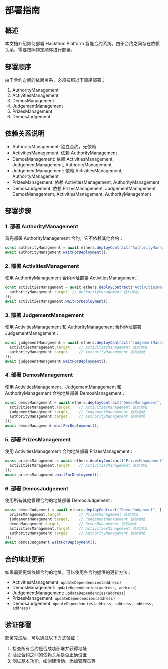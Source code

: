 # 部署指南

## 概述

本文档介绍如何部署 Hackthon Platform 智能合约系统。由于合约之间存在依赖关系，需要按照特定顺序进行部署。

## 部署顺序

由于合约之间的依赖关系，必须按照以下顺序部署：

1. AuthorityManagement
2. ActivitiesManagement
3. DemosManagement
4. JudgementManagement
5. PrizesManagement
6. DemosJudgement

## 依赖关系说明

- AuthorityManagement: 独立合约，无依赖
- ActivitiesManagement: 依赖 AuthorityManagement
- DemosManagement: 依赖 ActivitiesManagement, JudgementManagement, AuthorityManagement
- JudgementManagement: 依赖 ActivitiesManagement, AuthorityManagement
- PrizesManagement: 依赖 ActivitiesManagement, AuthorityManagement
- DemosJudgement: 依赖 PrizesManagement, JudgementManagement, DemosManagement, ActivitiesManagement, AuthorityManagement

## 部署步骤

### 1. 部署 AuthorityManagement

首先部署 AuthorityManagement 合约，它不依赖其他合约：

```javascript
const authorityManagement = await ethers.deployContract("AuthorityManagement");
await authorityManagement.waitForDeployment();
```

### 2. 部署 ActivitiesManagement

使用 AuthorityManagement 合约地址部署 ActivitiesManagement：

```javascript
const activitiesManagement = await ethers.deployContract("ActivitiesManagement", [
  authorityManagement.target  // AuthorityManagement 合约地址
]);
await activitiesManagement.waitForDeployment();
```

### 3. 部署 JudgementManagement

使用 ActivitiesManagement 和 AuthorityManagement 合约地址部署 JudgementManagement：

```javascript
const judgementManagement = await ethers.deployContract("JudgementManagement", [
  activitiesManagement.target,   // ActivitiesManagement 合约地址
  authorityManagement.target     // AuthorityManagement 合约地址
]);
await judgementManagement.waitForDeployment();
```

### 4. 部署 DemosManagement

使用 ActivitiesManagement、JudgementManagement 和 AuthorityManagement 合约地址部署 DemosManagement：

```javascript
const demosManagement = await ethers.deployContract("DemosManagement", [
  activitiesManagement.target,   // ActivitiesManagement 合约地址
  judgementManagement.target,    // JudgementManagement 合约地址
  authorityManagement.target     // AuthorityManagement 合约地址
]);
await demosManagement.waitForDeployment();
```

### 5. 部署 PrizesManagement

使用 ActivitiesManagement 合约地址部署 PrizesManagement：

```javascript
const prizesManagement = await ethers.deployContract("PrizesManagement", [
  activitiesManagement.target    // ActivitiesManagement 合约地址
]);
await prizesManagement.waitForDeployment();
```

### 6. 部署 DemosJudgement

使用所有其他管理合约的地址部署 DemosJudgement：

```javascript
const demosJudgement = await ethers.deployContract("DemosJudgement", [
  prizesManagement.target,       // PrizesManagement 合约地址
  judgementManagement.target,    // JudgementManagement 合约地址
  demosManagement.target,        // DemosManagement 合约地址
  activitiesManagement.target,   // ActivitiesManagement 合约地址
  authorityManagement.target     // AuthorityManagement 合约地址
]);
await demosJudgement.waitForDeployment();
```

## 合约地址更新

如果需要更新依赖合约的地址，可以使用各合约提供的更新方法：

- ActivitiesManagement: `updateDependencies(address)`
- DemosManagement: `updateDependencies(address, address)`
- JudgementManagement: `updateDependencies(address)`
- PrizesManagement: `updateDependencies(address)`
- DemosJudgement: `updateDependencies(address, address, address, address)`

## 验证部署

部署完成后，可以通过以下方式验证：

1. 检查所有合约是否成功部署并获得地址
2. 验证合约之间的依赖关系是否正确设置
3. 测试基本功能，如创建活动、添加管理员等